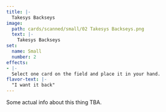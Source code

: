 ```yaml
---
title: |-
  Takesys Backseys
image: 
  path: cards/scanned/small/02 Takesys Backseys.png
  text: |-
    Takesys Backseys
set:
  name: Small
  number: 2
effects: 
- |-
  Select one card on the field and place it in your hand.
flavor-text: |-
  "I want it back"
---
```

Some actual info about this thing TBA.
